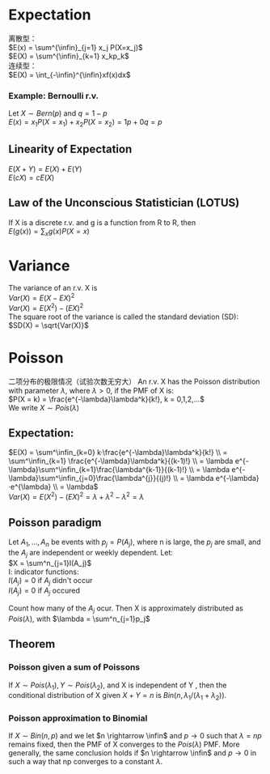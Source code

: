 # Expectation
离散型：  
$E(x) = \sum^{\infin}_{j=1} x_j P(X=x_j)$  
$E(X) = \sum^{\infin}_{k=1} x_kp_k$  
连续型：  
$E(X) = \int_{-\infin}^{\infin}xf(x)dx$  

### Example: Bernoulli r.v.
Let $X \sim Bern(p)$ and $q = 1-p$  
$E(x) = x_1P(X = x_1) + x_2P(X=x_2)= 1p+0q = p$  

## Linearity of Expectation
$E(X + Y) = E(X) + E(Y)$  
$E(cX) = cE(X)$  

## Law of the Unconscious Statistician (LOTUS)
If X is a discrete r.v. and g is a function from R to R, then   
$E(g(x)) = \sum_{x} g(x) P(X=x)$  

# Variance
The variance of an r.v. X is  
$Var(X) = E(X - EX)^2$  
$Var(X) = E(X^2)-(EX)^2$  
The square root of the variance is called the standard deviation (SD):  
$SD(X) = \sqrt{Var(X)}$   

# Poisson
二项分布的极限情况（试验次数无穷大）
An r.v. X has the Poisson distribution with parameter $\lambda$, where $\lambda > 0$, if the PMF of X is:  
$P(X = k) = \frac{e^{-\lambda}\lambda^k}{k!}, k = 0,1,2,...$  
We write $X \sim Pois(\lambda)$  

## Expectation:
$E(X) = \sum^\infin_{k=0} k·\frac{e^{-\lambda}\lambda^k}{k!} \\ = \sum^\infin_{k=1} \frac{e^{-\lambda}\lambda^k}{(k-1)!} \\ = \lambda e^{-\lambda}\sum^\infin_{k=1}\frac{\lambda^{k-1}}{(k-1)!} \\ = \lambda e^{-\lambda}\sum^\infin_{j=0}\frac{\lambda^{j}}{(j)!} \\ = \lambda e^{-\lambda}·e^{\lambda} \\ = \lambda$  
$Var(X) = E(X^2) - (EX)^2 = \lambda + \lambda^2-\lambda^2 = \lambda$  

## Poisson paradigm
Let $A_1,..., A_n$ be events with $p_j = P(A_j)$, where n is large, the $p_j$ are small, and the $A_j$ are independent or weekly dependent. Let:  
$X = \sum^n_{j=1}I(A_j)$  
I: indicator functions:  
$I(A_j) = 0$ if $A_j$ didn't occur  
$I(A_j) = 0$ if $A_j$ occured  

Count how many of the $A_j$  ocur. Then X is approximately distributed as $Pois(\lambda)$, with $\lambda = \sum^n_{j=1}p_j$  

## Theorem
### Poisson given a sum of Poissons
If $X \sim Pois(\lambda_1), Y \sim Pois(\lambda_2)$, and X is independent of Y , then the conditional distribution of X given $X + Y =n$ is $Bin(n,\lambda_1/(\lambda_1+\lambda_2))$.

### Poisson approximation to Binomial
If $X \sim Bin(n,p)$ and we let $n \rightarrow \infin$ and $p \rightarrow 0$ such that $\lambda = np$ remains fixed, then the PMF of X converges to the $Pois(\lambda)$ PMF. More generally, the same conclusion holds if $n \rightarrow \infin$ and $p \rightarrow 0$ in such a way that np converges to a constant $\lambda$.  
